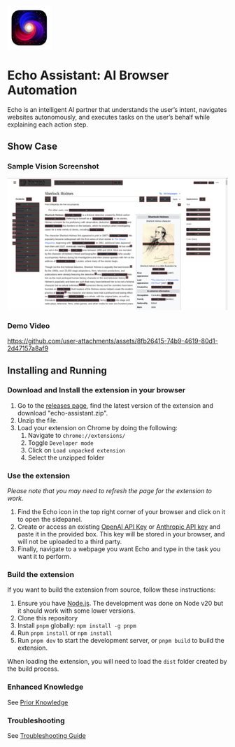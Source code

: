 <img src="public/icon-128.png" alt="Echo assistant logo" width="100"/>

# Echo Assistant: AI Browser Automation

Echo is an intelligent AI partner that understands the user’s intent, navigates websites autonomously, and executes tasks on the user’s behalf while explaining each action step.

## Show Case

### Sample Vision Screenshot

![screenshot](https://raw.githubusercontent.com/ibra-kdbra/Echo_Assistant/main/media/sherlock.png)

### Demo Video


https://github.com/user-attachments/assets/8fb26415-74b9-4619-80d1-2d47157a8af9


## Installing and Running

### Download and Install the extension in your browser

1. Go to the [releases page](https://github.com/ibra-kdbra/Echo_Assistant/releases), find the latest version of the extension and download "echo-assistant.zip".
2. Unzip the file.
3. Load your extension on Chrome by doing the following:
   1. Navigate to `chrome://extensions/`
   2. Toggle `Developer mode`
   3. Click on `Load unpacked extension`
   4. Select the unzipped folder




### Use the extension

*Please note that you may need to refresh the page for the extension to work.*

1. Find the Echo icon in the top right corner of your browser and click on it to open the sidepanel.
2. Create or access an existing [OpenAI API Key](https://platform.openai.com/account/api-keys) or [Anthropic API key](https://console.anthropic.com/settings/keys) and paste it in the provided box. This key will be stored in your browser, and will not be uploaded to a third party.
3. Finally, navigate to a webpage you want Echo and type in the task you want it to perform.

### Build the extension

If you want to build the extension from source, follow these instructions:

1. Ensure you have [Node.js](https://nodejs.org/). The development was done on Node v20 but it should work with some lower versions.
2. Clone this repository
3. Install `pnpm` globally: `npm install -g pnpm`
4. Run `pnpm install` or `npm install`
5. Run `pnpm dev` to start the development server, or `pnpm build` to build the extension.

When loading the extension, you will need to load the `dist` folder created by the build process.

### Enhanced Knowledge

See [Prior Knowledge](./media/CONTRIBUTING_KNOWLEDGE.md)

### Troubleshooting

See [Troubleshooting Guide](TROUBLESHOOTING.md)
